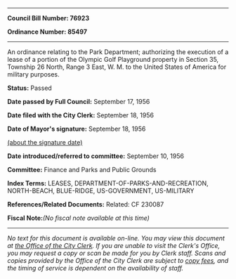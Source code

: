 

********

**Council Bill Number: 76923**
   
**Ordinance Number: 85497**
********

 An ordinance relating to the Park Department; authorizing the execution of a lease of a portion of the Olympic Golf Playground property in Section 35, Township 26 North, Range 3 East, W. M. to the United States of America for military purposes.

**Status:** Passed
   
**Date passed by Full Council:** September 17, 1956
   
**Date filed with the City Clerk:** September 18, 1956
   
**Date of Mayor's signature:** September 18, 1956
   
[(about the signature date)](/~public/approvaldate.htm)
   
   
   
**Date introduced/referred to committee:** September 10, 1956
   
**Committee:** Finance and Parks and Public Grounds
   
   
**Index Terms:** LEASES, DEPARTMENT-OF-PARKS-AND-RECREATION, NORTH-BEACH, BLUE-RIDGE, US-GOVERNMENT, US-MILITARY

**References/Related Documents:** Related: CF 230087

**Fiscal Note:**_(No fiscal note available at this time)_
********

_No text for this document is available on-line. You may view this document at [the Office of the City Clerk](http://www.seattle.gov/leg/clerk/contactUs.htm). If you are unable to visit the Clerk's Office, you may request a copy or scan be made for you by Clerk staff. Scans and copies provided by the Office of the City Clerk are subject to [copy fees](http://clerk.seattle.gov/~public/clerkfees.htm), and the timing of service is dependent on the availability of staff._

